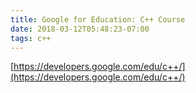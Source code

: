 ```yaml
---
title: Google for Education: C++ Course
date: 2018-03-12T05:48:23-07:00
tags: c++
---
```

[https://developers.google.com/edu/c++/](https://developers.google.com/edu/c++/)
